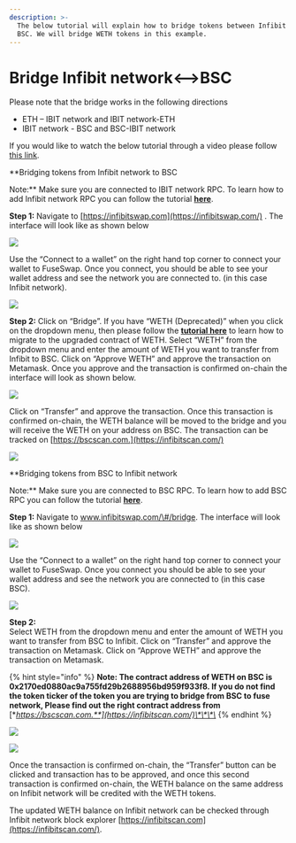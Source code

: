 ```yaml
---
description: >-
  The below tutorial will explain how to bridge tokens between Infibit and
  BSC. We will bridge WETH tokens in this example.
---
```


# Bridge Infibit network&lt;--&gt;BSC

Please note that the bridge works in the following directions

* ETH – IBIT network and IBIT network-ETH
* IBIT network - BSC and BSC-IBIT network

If you would like to watch the below tutorial through a video please follow [this link](https://www.youtube.com/watch?v=l17K6mu1uM4).

**Bridging tokens from Infibit network to BSC  
  
Note:** Make sure you are connected to IBIT network RPC. To learn how to add Infibit network RPC you can follow the tutorial [**here**](https://docs.infibitscan.com/the-infibit-studio/getting-started/how-to-add-infibit-to-your-metamask).

**Step 1:** Navigate to [https://infibitswap.com](https://infibitswap.com/) . The interface will look like as shown below  


![](../.gitbook/assets/0%20%2810%29.png)

Use the “Connect to a wallet” on the right hand top corner to connect your wallet to FuseSwap. Once you connect, you should be able to see your wallet address and see the network you are connected to. \(in this case Infibit network\).

![](../.gitbook/assets/1%20%2814%29.png)

**Step 2:** Click on “Bridge”. If you have “WETH \(Deprecated\)” when you click on the dropdown menu, then please follow the [**tutorial here**](https://docs.infibitscan.com/infibitswap/migration-tutorial) to learn how to migrate to the upgraded contract of WETH. Select “WETH” from the dropdown menu and enter the amount of WETH you want to transfer from Infibit to BSC. Click on “Approve WETH” and approve the transaction on Metamask. Once you approve and the transaction is confirmed on-chain the interface will look as shown below.

![](../.gitbook/assets/2%20%2814%29.png)

Click on “Transfer” and approve the transaction. Once this transaction is confirmed on-chain, the WETH balance will be moved to the bridge and you will receive the WETH on your address on BSC. The transaction can be tracked on [https://bscscan.com.](https://infibitscan.com/)

![](../.gitbook/assets/3%20%2812%29.png)

**Bridging tokens from BSC to Infibit network  
  
Note:** Make sure you are connected to BSC RPC. To learn how to add BSC RPC you can follow the tutorial [**here**](https://academy.binance.com/en/articles/connecting-metamask-to-binance-smart-chain).

**Step 1:** Navigate to www.infibitswap.com/\#/bridge. The interface will look like as shown below

![](../.gitbook/assets/4%20%2812%29.png)

Use the “Connect to a wallet” on the right hand top corner to connect your wallet to FuseSwap. Once you connect you should be able to see your wallet address and see the network you are connected to \(in this case BSC\).

![](../.gitbook/assets/5%20%2810%29.png)

**Step 2:**  
Select WETH from the dropdown menu and enter the amount of WETH you want to transfer from BSC to Infibit. Click on “Transfer” and approve the transaction on Metamask. Click on “Approve WETH” and approve the transaction on Metamask.

{% hint style="info" %}
**Note: The contract address of WETH on BSC is 0x2170ed0880ac9a755fd29b2688956bd959f933f8. If you do not find the token ticker of the token you are trying to bridge from BSC to fuse network, Please find out the right contract address from** [**https://bscscan.com.**](https://infibitscan.com/)\*\*\*\*
{% endhint %}

![](../.gitbook/assets/6%20%289%29.png)

![](../.gitbook/assets/7%20%285%29.png)

Once the transaction is confirmed on-chain, the “Transfer” button can be clicked and transaction has to be approved, and once this second transaction is confirmed on-chain, the WETH balance on the same address on Infibit network will be credited with the WETH tokens.

The updated WETH balance on Infibit network can be checked through Infibit network block explorer [https://infibitscan.com](https://infibitscan.com/).

